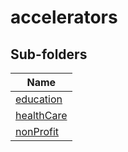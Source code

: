 # accelerators


## Sub-folders

|Name|
|---|
|[education](https://docs.microsoft.com/en-us/common-data-model/schema/core/applicationcommon/foundationcommon/crmcommon/accelerators/education/overview)|
|[healthCare](https://docs.microsoft.com/en-us/common-data-model/schema/core/applicationcommon/foundationcommon/crmcommon/accelerators/healthCare/overview)|
|[nonProfit](https://docs.microsoft.com/en-us/common-data-model/schema/core/applicationcommon/foundationcommon/crmcommon/accelerators/nonProfit/overview)|



